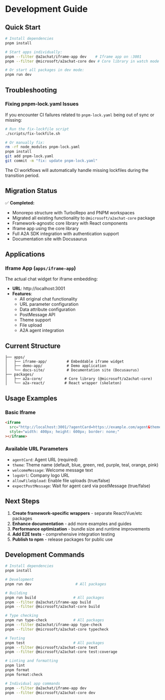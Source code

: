 # Development Guide

## Quick Start

```bash
# Install dependencies
pnpm install

# Start apps individually:
pnpm --filter @a2achat/iframe-app dev    # Iframe app on :3001
pnpm --filter @microsoft/a2achat-core dev # Core library in watch mode

# Or start all packages in dev mode:
pnpm run dev
```

## Troubleshooting

### Fixing pnpm-lock.yaml Issues

If you encounter CI failures related to `pnpm-lock.yaml` being out of sync or missing:

```bash
# Run the fix-lockfile script
./scripts/fix-lockfile.sh

# Or manually fix:
rm -rf node_modules pnpm-lock.yaml
pnpm install
git add pnpm-lock.yaml
git commit -m "fix: update pnpm-lock.yaml"
```

The CI workflows will automatically handle missing lockfiles during the transition period.

## Migration Status

✅ **Completed:**

- Monorepo structure with TurboRepo and PNPM workspaces
- Migrated all existing functionality to `@microsoft/a2achat-core` package
- Framework-agnostic core library with React components
- Iframe app using the core library
- Full A2A SDK integration with authentication support
- Documentation site with Docusaurus

## Applications

### Iframe App (`apps/iframe-app`)

The actual chat widget for iframe embedding:

- **URL**: http://localhost:3001
- **Features**:
  - All original chat functionality
  - URL parameter configuration
  - Data attribute configuration
  - PostMessage API
  - Theme support
  - File upload
  - A2A agent integration

## Current Structure

```
├── apps/
│   ├── iframe-app/         # Embeddable iframe widget
│   ├── demo-app/           # Demo application
│   └── docs-site/          # Documentation site (Docusaurus)
├── packages/
│   ├── a2a-core/          # Core library (@microsoft/a2achat-core)
│   └── a2a-react/         # React wrapper (skeleton)
```

## Usage Examples

### Basic Iframe

```html
<iframe
  src="http://localhost:3001/?agentCard=https://example.com/agent&theme=blue"
  style="width: 400px; height: 600px; border: none;"
></iframe>
```

### Available URL Parameters

- `agentCard`: Agent URL (required)
- `theme`: Theme name (default, blue, green, red, purple, teal, orange, pink)
- `welcomeMessage`: Welcome message text
- `logoUrl`: Company logo URL
- `allowFileUpload`: Enable file uploads (true/false)
- `expectPostMessage`: Wait for agent card via postMessage (true/false)

## Next Steps

1. **Create framework-specific wrappers** - separate React/Vue/etc packages
2. **Enhance documentation** - add more examples and guides
3. **Performance optimization** - bundle size and runtime improvements
4. **Add E2E tests** - comprehensive integration testing
5. **Publish to npm** - release packages for public use

## Development Commands

```bash
# Install dependencies
pnpm install

# Development
pnpm run dev                    # All packages

# Building
pnpm run build                 # All packages
pnpm --filter @a2achat/iframe-app build
pnpm --filter @microsoft/a2achat-core build

# Type checking
pnpm run type-check            # All packages
pnpm --filter @a2achat/iframe-app type-check
pnpm --filter @microsoft/a2achat-core typecheck

# Testing
pnpm test                      # All packages
pnpm --filter @microsoft/a2achat-core test
pnpm --filter @microsoft/a2achat-core test:coverage

# Linting and formatting
pnpm lint
pnpm format
pnpm format:check

# Individual app commands
pnpm --filter @a2achat/iframe-app dev
pnpm --filter @microsoft/a2achat-core dev
```
